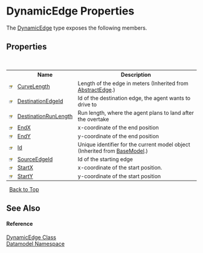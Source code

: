 # DynamicEdge Properties
 

The <a href="2f4a4a55-e90e-c9b6-b56b-19afd1693925">DynamicEdge</a> type exposes the following members.


## Properties
&nbsp;<table><tr><th></th><th>Name</th><th>Description</th></tr><tr><td>![Public property](media/pubproperty.gif "Public property")</td><td><a href="473b6b06-88cd-ebd3-8054-e6e573b88faf">CurveLength</a></td><td>
Length of the edge in meters
 (Inherited from <a href="79bacc09-335c-e7dc-c825-8c9dcb8ae25b">AbstractEdge</a>.)</td></tr><tr><td>![Public property](media/pubproperty.gif "Public property")</td><td><a href="ad81a207-3737-2590-4d28-e8791abdcf2f">DestinationEdgeId</a></td><td>
Id of the destination edge, the agent wants to drive to</td></tr><tr><td>![Public property](media/pubproperty.gif "Public property")</td><td><a href="531094c7-2d47-00b2-cf3f-9bb08b2b6611">DestinationRunLength</a></td><td>
Run length, where the agent plans to land after the overtake</td></tr><tr><td>![Public property](media/pubproperty.gif "Public property")</td><td><a href="e078f132-61b4-8876-5b5b-49f7863ae7cc">EndX</a></td><td>
x-coordinate of the end position</td></tr><tr><td>![Public property](media/pubproperty.gif "Public property")</td><td><a href="899564f6-19f3-490d-43dd-be1441097c6f">EndY</a></td><td>
y-coordinate of the end position</td></tr><tr><td>![Public property](media/pubproperty.gif "Public property")</td><td><a href="21e16472-3244-ca38-97fa-5b47c8d1c025">Id</a></td><td>
Unique identifier for the current model object
 (Inherited from <a href="4dd8c2e5-2def-208c-c36a-25c6577b34e3">BaseModel</a>.)</td></tr><tr><td>![Public property](media/pubproperty.gif "Public property")</td><td><a href="ade9d966-4d11-355c-bb73-21ff83cdd430">SourceEdgeId</a></td><td>
Id of the starting edge</td></tr><tr><td>![Public property](media/pubproperty.gif "Public property")</td><td><a href="4e7fdeaa-4987-56e5-1a92-20077689747b">StartX</a></td><td>
x-coordinate of the start position.</td></tr><tr><td>![Public property](media/pubproperty.gif "Public property")</td><td><a href="b29e2312-9a74-053e-6808-33c954e22736">StartY</a></td><td>
y-coordinate of the start position</td></tr></table>&nbsp;
<a href="#dynamicedge-properties">Back to Top</a>

## See Also


#### Reference
<a href="2f4a4a55-e90e-c9b6-b56b-19afd1693925">DynamicEdge Class</a><br /><a href="a489f29d-64b3-9193-8c03-5c66a32a78aa">Datamodel Namespace</a><br />